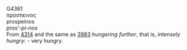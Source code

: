 G4361  
πρόσπεινος  
prospeinos  
*pros‘-pi-nos*  
From [4314](g4314) and the same as [3983](g3983) *hungering* *further*,
that is, *intensely* *hungry:* - very hungry.  

